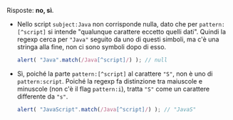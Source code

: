 Risposte: **no, sì**.

- Nello script `subject:Java` non corrisponde nulla, dato che per `pattern:[^script]` si intende "qualunque carattere eccetto quelli dati". Quindi la regexp cerca per `"Java"` seguito da uno di questi simboli, ma c'è una stringa alla fine, non ci sono symboli dopo di esso.

    ```js run
    alert( "Java".match(/Java[^script]/) ); // null
    ```
- Sì, poiché la parte `pattern:[^script]` al carattere `"S"`, non è uno di `pattern:script`. Poiché la regexp fa distinzione tra maiuscole e minuscole (non c'è il flag `pattern:i`), tratta `"S"` come un carattere differente da `"s"`.

    ```js run
    alert( "JavaScript".match(/Java[^script]/) ); // "JavaS"
    ```
    